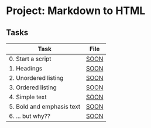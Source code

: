 # Project: Markdown to HTML

## Tasks

| Task | File |
| ---- | ---- |
| 0. Start a script | [SOON](./) |
| 1. Headings | [SOON](./) |
| 2. Unordered listing | [SOON](./) |
| 3. Ordered listing | [SOON](./) |
| 4. Simple text | [SOON](./) |
| 5. Bold and emphasis text | [SOON](./) |
| 6. ... but why?? | [SOON](./) |
